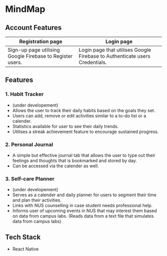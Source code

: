 # MindMap

## Account Features
| Registration page | Login page |
| ----------------- | ---------- |
| Sign-up page utilising Google Firebase to Register users. | Login page that utilises Google Firebase to Authenticate users Credentials. |

## Features

### **1. Habit Tracker**
- (under developement)
- Allows the user to track their daily habits based on the goals they set.
- Users can add, remove or edit activities similar to a to-do list or a calender.
- Statistics available for user to see their daily trends.
- Utilises a streak achievement feature to encourage sustained progress.

### **2. Personal Journal**
- A simple but effective journal tab that allows the user to type out their feelings and thoughts that is bookmarked and stored by day.
- Can be accessed via the calender as well.

### **3. Self-care Planner**
- (under developement)
- Serves as a calender and daily planner for users to segment their time and plan their activities.
- Links with NUS counselling in case student needs professional help.
- Informs user of upcoming events in NUS that may interest them based on data from campus labs. (Reads data from a text file that simulates data from campus labs)

## Tech Stack
- React Native
